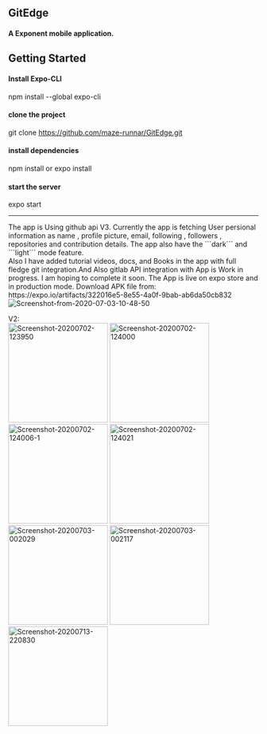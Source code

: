 ## GitEdge
#### A Exponent mobile application. 
   
## Getting Started    
#### Install Expo-CLI    
npm install --global expo-cli    
#### clone the project    
git clone https://github.com/maze-runnar/GitEdge.git     
#### install dependencies   
npm install or expo install    
#### start the server   
expo start   
<hr>
The app is Using github api V3. Currently the app is fetching User persional information as name , profile picture, email, following , followers , repositories and contribution details. The app also have the  ```dark``` and ```light``` mode feature. <br/>
Also I have added tutorial videos, docs, and Books in the app with full fledge git integration.And Also gitlab API integration with App is Work in progress. I am hoping to complete it soon.   
The App is live on expo store and in production mode.
Download APK file from: https://expo.io/artifacts/322016e5-8e55-4a0f-9bab-ab6da50cb832

<img src="https://i.ibb.co/VD6SZzP/Screenshot-from-2020-07-03-10-48-50.png" alt="Screenshot-from-2020-07-03-10-48-50" border="0">
 
V2:     
<a href="https://ibb.co/N9z5145"><img src="https://i.ibb.co/dPyFbhF/Screenshot-20200702-123950.png" width="200px" alt="Screenshot-20200702-123950" border="0"></a>
<a href="https://ibb.co/TPZ88Q8"><img src="https://i.ibb.co/5sd88Q8/Screenshot-20200702-124000.png" width="200px" alt="Screenshot-20200702-124000" border="0"></a>
<img src="https://i.ibb.co/v3J7NC5/Screenshot-20200702-124006-1.png" alt="Screenshot-20200702-124006-1" border="0" width = "200px">
<img src="https://i.ibb.co/zGRzMf0/Screenshot-20200702-124021.png" alt="Screenshot-20200702-124021" border="0" width = "200px">
<img src="https://i.ibb.co/t3wLbkr/Screenshot-20200703-002029.png" alt="Screenshot-20200703-002029" border="0" width = "200px">
<img src="https://i.ibb.co/HYMw2bX/Screenshot-20200703-002117.png" alt="Screenshot-20200703-002117" border="0" width = "200px">
<a href="https://ibb.co/hM6WLZ5"><img src="https://i.ibb.co/hM6WLZ5/Screenshot-20200713-220830.png" alt="Screenshot-20200713-220830" border="0" width = "200px"></a>
